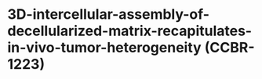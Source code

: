 # 3D-intercellular-assembly-of-decellularized-matrix-recapitulates-in-vivo-tumor-heterogeneity (CCBR-1223)
